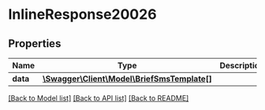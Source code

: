 # InlineResponse20026

## Properties
Name | Type | Description | Notes
------------ | ------------- | ------------- | -------------
**data** | [**\Swagger\Client\Model\BriefSmsTemplate[]**](BriefSmsTemplate.md) |  | [optional] 

[[Back to Model list]](../../README.md#documentation-for-models) [[Back to API list]](../../README.md#documentation-for-api-endpoints) [[Back to README]](../../README.md)

